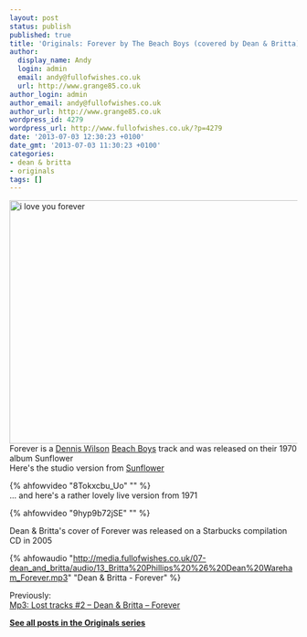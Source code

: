 ```yaml
---
layout: post
status: publish
published: true
title: 'Originals: Forever by The Beach Boys (covered by Dean & Britta)'
author:
  display_name: Andy
  login: admin
  email: andy@fullofwishes.co.uk
  url: http://www.grange85.co.uk
author_login: admin
author_email: andy@fullofwishes.co.uk
author_url: http://www.grange85.co.uk
wordpress_id: 4279
wordpress_url: http://www.fullofwishes.co.uk/?p=4279
date: '2013-07-03 12:30:23 +0100'
date_gmt: '2013-07-03 11:30:23 +0100'
categories:
- dean & britta
- originals
tags: []
---
```

<p><a href="http://www.flickr.com/photos/niznoz/5539406/" title="i love you forever by niznoz, on Flickr"><img class="aligncenter" src="http://farm1.staticflickr.com/5/5539406_858eeff2fb_z.jpg" width="640" height="426" alt="i love you forever"></a><br />
Forever is a <a href="http://en.wikipedia.org/wiki/Dennis_Wilson">Dennis Wilson</a> <a href="http://en.wikipedia.org/wiki/The_Beach_Boys">Beach Boys</a> track and was released on their 1970 album Sunflower<br />
Here's the studio version from <a href="http://en.wikipedia.org/wiki/Sunflower_(The_Beach_Boys_album)">Sunflower</a><br />

{% ahfowvideo "8Tokxcbu_Uo" "" %}
<a id="more"></a><a id="more-4279"></a><br />
... and here's a rather lovely live version from 1971<br />
</p>
{% ahfowvideo "9hyp9b72jSE" "" %}
<p>Dean & Britta's cover of Forever was released on a Starbucks compilation CD in 2005</p>

{% ahfowaudio "http://media.fullofwishes.co.uk/07-dean_and_britta/audio/13_Britta%20Phillips%20%26%20Dean%20Wareham_Forever.mp3" "Dean & Britta - Forever" %}

<p>Previously:<br />
<a href="/2009/01/06/mp3-lost-tracks-2-dean-britta-forever/" title="Mp3: Lost tracks #2 – Dean & Britta – Forever">Mp3: Lost tracks #2 – Dean & Britta – Forever</a></p>
<p><strong><a href="/category/originals/" title="List: Originals">See all posts in the Originals series</a></strong></p>

